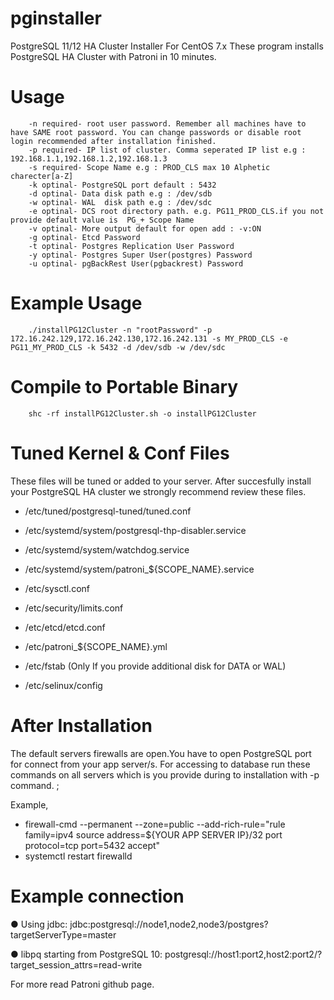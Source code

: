# pginstaller
PostgreSQL 11/12 HA Cluster Installer For CentOS 7.x
These program installs PostgreSQL HA Cluster with Patroni in 10 minutes.

# Usage
        -n required- root user password. Remember all machines have to have SAME root password. You can change passwords or disable root login recommended after installation finished.
        -p required- IP list of cluster. Comma seperated IP list e.g : 192.168.1.1,192.168.1.2,192.168.1.3
        -s required- Scope Name e.g : PROD_CLS max 10 Alphetic charecter[a-Z]
        -k optinal- PostgreSQL port default : 5432
        -d optinal- Data disk path e.g : /dev/sdb
        -w optinal- WAL  disk path e.g : /dev/sdc
        -e optinal- DCS root directory path. e.g. PG11_PROD_CLS.if you not provide default value is  PG_+ Scope Name
        -v optinal- More output default for open add : -v:ON 
        -g optinal- Etcd Password
        -t optinal- Postgres Replication User Password
        -y optinal- Postgres Super User(postgres) Password
        -u optinal- pgBackRest User(pgbackrest) Password

# Example Usage
        ./installPG12Cluster -n "rootPassword" -p 172.16.242.129,172.16.242.130,172.16.242.131 -s MY_PROD_CLS -e PG11_MY_PROD_CLS -k 5432 -d /dev/sdb -w /dev/sdc
    
    
    
    
# Compile to Portable Binary
        shc -rf installPG12Cluster.sh -o installPG12Cluster
        
        
# Tuned Kernel & Conf Files

These files will be tuned or added to your server.
After succesfully install your PostgreSQL HA cluster we strongly recommend review these files.


* /etc/tuned/postgresql-tuned/tuned.conf
* /etc/systemd/system/postgresql-thp-disabler.service
* /etc/systemd/system/watchdog.service
* /etc/systemd/system/patroni_${SCOPE_NAME}.service

* /etc/sysctl.conf
* /etc/security/limits.conf

* /etc/etcd/etcd.conf
* /etc/patroni_${SCOPE_NAME}.yml
* /etc/fstab (Only If you provide additional disk for DATA or WAL)
* /etc/selinux/config

# After Installation 

The default servers firewalls are open.You have to open PostgreSQL port for connect from your app server/s. For accessing to database run these commands on all servers which is you provide during to installation with -p command. ;

Example,
- firewall-cmd --permanent --zone=public --add-rich-rule="rule family=ipv4 source address=${YOUR APP SERVER IP}/32 port protocol=tcp port=5432 accept"
- systemctl restart firewalld

# Example connection

● Using jdbc:
jdbc:postgresql://node1,node2,node3/postgres?targetServerType=master

● libpq starting from PostgreSQL 10:
postgresql://host1:port2,host2:port2/?target_session_attrs=read-write

For more read Patroni github page.
 
